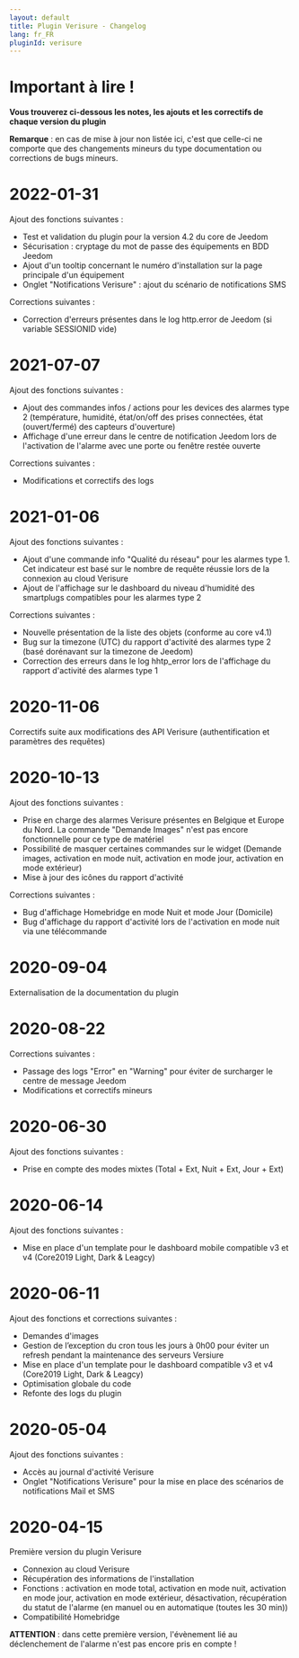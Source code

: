 ```yaml
---
layout: default
title: Plugin Verisure - Changelog
lang: fr_FR
pluginId: verisure
---
```


# Important à lire !

**Vous trouverez ci-dessous les notes, les ajouts et les correctifs de chaque version du plugin**

**Remarque** : en cas de mise à jour non listée ici, c'est que celle-ci ne comporte que des changements mineurs du type documentation ou corrections de bugs mineurs.


# 2022-01-31

Ajout des fonctions suivantes :
 - Test et validation du plugin pour la version 4.2 du core de Jeedom
 - Sécurisation : cryptage du mot de passe des équipements en BDD Jeedom 
 - Ajout d'un tooltip concernant le numéro d'installation sur la page principale d'un équipement
 - Onglet "Notifications Verisure" : ajout du scénario de notifications SMS
 
Corrections suivantes :
 - Correction d'erreurs présentes dans le log http.error de Jeedom (si variable SESSIONID vide)


# 2021-07-07

Ajout des fonctions suivantes :
 - Ajout des commandes infos / actions pour les devices des alarmes type 2 (température, humidité, état/on/off des prises connectées, état (ouvert/fermé) des capteurs d'ouverture)
 - Affichage d'une erreur dans le centre de notification Jeedom lors de l'activation de l'alarme avec une porte ou fenêtre restée ouverte
 
Corrections suivantes :
 - Modifications et correctifs des logs


# 2021-01-06

Ajout des fonctions suivantes :
 - Ajout d'une commande info "Qualité du réseau" pour les alarmes type 1. Cet indicateur est basé sur le nombre de requête réussie lors de la connexion au cloud Verisure
 - Ajout de l'affichage sur le dashboard du niveau d'humidité des smartplugs compatibles pour les alarmes type 2

Corrections suivantes :
 - Nouvelle présentation de la liste des objets (conforme au core v4.1)
 - Bug sur la timezone (UTC) du rapport d'activité des alarmes type 2 (basé dorénavant sur la timezone de Jeedom) 
 - Correction des erreurs dans le log hhtp_error lors de l'affichage du rapport d'activité des alarmes type 1


# 2020-11-06

Correctifs suite aux modifications des API Verisure (authentification et paramètres des requêtes)


# 2020-10-13

Ajout des fonctions suivantes :
 - Prise en charge des alarmes Verisure présentes en Belgique et Europe du Nord. La commande "Demande Images" n'est pas encore fonctionnelle pour ce type de matériel
 - Possibilité de masquer certaines commandes sur le widget (Demande images, activation en mode nuit, activation en mode jour, activation en mode extérieur)
 - Mise à jour des icônes du rapport d'activité

Corrections suivantes :
 - Bug d'affichage Homebridge en mode Nuit et mode Jour (Domicile)
 - Bug d'affichage du rapport d'activité lors de l'activation en mode nuit via une télécommande


# 2020-09-04

Externalisation de la documentation du plugin


# 2020-08-22

Corrections suivantes :
 - Passage des logs "Error" en "Warning" pour éviter de surcharger le centre de message Jeedom
 - Modifications et correctifs mineurs 


# 2020-06-30

Ajout des fonctions suivantes :
 - Prise en compte des modes mixtes (Total + Ext, Nuit + Ext, Jour + Ext)


# 2020-06-14

Ajout des fonctions suivantes :
 - Mise en place d'un template pour le dashboard mobile compatible v3 et v4 (Core2019 Light, Dark & Leagcy)
 

# 2020-06-11

Ajout des fonctions et corrections suivantes :
 - Demandes d'images
 - Gestion de l’exception du cron tous les jours à 0h00 pour éviter un refresh pendant la maintenance des serveurs Versiure
 - Mise en place d'un template pour le dashboard compatible v3 et v4 (Core2019 Light, Dark & Leagcy)
 - Optimisation globale du code
 - Refonte des logs du plugin


# 2020-05-04

Ajout des fonctions suivantes :
 - Accès au journal d'activité Verisure
 - Onglet "Notifications Verisure" pour la mise en place des scénarios de notifications Mail et SMS
  

# 2020-04-15

Première version du plugin Verisure
 - Connexion au cloud Verisure
 - Récupération des informations de l'installation
 - Fonctions : activation en mode total, activation en mode nuit, activation en mode jour, activation en mode extérieur, désactivation, récupération du statut de l'alarme (en manuel ou en automatique (toutes les 30 min))
 - Compatibilité Homebridge
 
 **ATTENTION** : dans cette première version, l'évènement lié au déclenchement de l'alarme n'est pas encore pris en compte !
 

